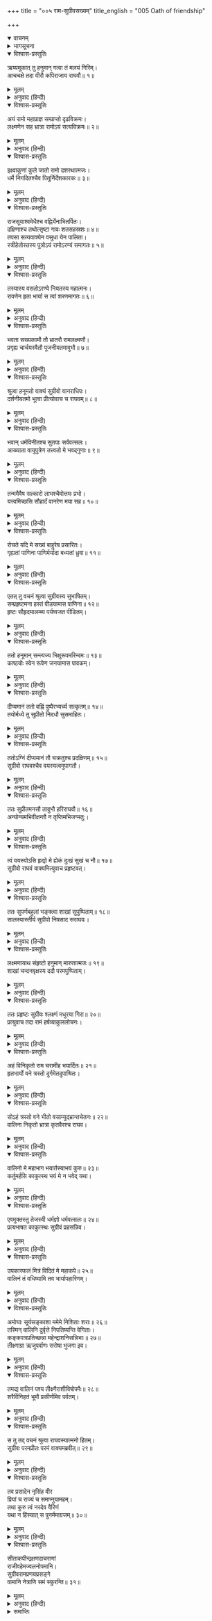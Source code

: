 +++
title = "००५ राम-सुग्रीवसख्यम्"
title_english = "005 Oath of friendship"

+++
<details open><summary>वाचनम्</summary>
<div caption="श्रीराम-हरिसीताराममूर्ति-घनपाठिभ्यां वचनम्" class="audioEmbed" src="https://archive.org/download/Ramayana-recitation-Sriram-harisItArAmamUrti-Ghanapaati-v2/Kanda_4/Kanda_4_KSK-005-Rama_Sugreeva_Sakhyam_0.mp3"></div>
</details>

<details><summary>भागसूचना</summary>

5. श्रीराम और सुग्रीवकी मैत्री तथा श्रीरामद्वारा वालिवधकी प्रतिज्ञा
</details>

<details open><summary>विश्वास-प्रस्तुतिः</summary>

ऋष्यमूकात् तु हनुमान् गत्वा तं मलयं गिरिम्।  
आचचक्षे तदा वीरौ कपिराजाय राघवौ॥ १॥
</details>

<details><summary>मूलम्</summary>

ऋष्यमूकात् तु हनुमान् गत्वा तं मलयं गिरिम्।  
आचचक्षे तदा वीरौ कपिराजाय राघवौ॥ १॥
</details>

<details><summary>अनुवाद (हिन्दी)</summary>

श्रीराम और लक्ष्मणको ऋष्यमूक पर्वतपर सुग्रीवके वास-स्थानमें बिठाकर हनुमान् जी वहाँसे मलयपर्वतपर गये (जो ऋष्यमूकका ही एक शिखर है) और वहाँ वानरराज सुग्रीवको उन दोनों रघुवंशी वीरोंका परिचय देते हुए इस प्रकार बोले—॥ १॥
</details>

<details open><summary>विश्वास-प्रस्तुतिः</summary>

अयं रामो महाप्राज्ञ सम्प्राप्तो दृढविक्रमः।  
लक्ष्मणेन सह भ्रात्रा रामोऽयं सत्यविक्रमः॥ २॥
</details>

<details><summary>मूलम्</summary>

अयं रामो महाप्राज्ञ सम्प्राप्तो दृढविक्रमः।  
लक्ष्मणेन सह भ्रात्रा रामोऽयं सत्यविक्रमः॥ २॥
</details>

<details><summary>अनुवाद (हिन्दी)</summary>

‘महाप्राज्ञ! जिनका पराक्रम अत्यन्त दृढ़ और अमोघ है, वे श्रीरामचन्द्रजी अपने भाई लक्ष्मणके साथ पधारे हैं॥ २॥
</details>

<details open><summary>विश्वास-प्रस्तुतिः</summary>

इक्ष्वाकूणां कुले जातो रामो दशरथात्मजः।  
धर्मे निगदितश्चैव पितुर्निर्देशकारकः॥ ३॥
</details>

<details><summary>मूलम्</summary>

इक्ष्वाकूणां कुले जातो रामो दशरथात्मजः।  
धर्मे निगदितश्चैव पितुर्निर्देशकारकः॥ ३॥
</details>

<details><summary>अनुवाद (हिन्दी)</summary>

‘इन श्रीरामका आविर्भाव इक्ष्वाकुकुलमें हुआ है। ये महाराज दशरथके पुत्र हैं और स्वधर्मपालनके लिये संसारमें विख्यात हैं। अपने पिताकी आज्ञाका पालन करनेके लिये इस वनमें इनका आगमन हुआ है॥ ३॥
</details>

<details open><summary>विश्वास-प्रस्तुतिः</summary>

राजसूयाश्वमेधैश्च वह्निर्येनाभितर्पितः।  
दक्षिणाश्च तथोत्सृष्टा गावः शतसहस्रशः॥ ४॥  
तपसा सत्यवाक्येन वसुधा येन पालिता।  
स्त्रीहेतोस्तस्य पुत्रोऽयं रामोऽरण्यं समागतः॥ ५॥
</details>

<details><summary>मूलम्</summary>

राजसूयाश्वमेधैश्च वह्निर्येनाभितर्पितः।  
दक्षिणाश्च तथोत्सृष्टा गावः शतसहस्रशः॥ ४॥  
तपसा सत्यवाक्येन वसुधा येन पालिता।  
स्त्रीहेतोस्तस्य पुत्रोऽयं रामोऽरण्यं समागतः॥ ५॥
</details>

<details><summary>अनुवाद (हिन्दी)</summary>

‘जिन्होंने राजसूय और अश्वमेध-यज्ञोंका अनुष्ठान करके अग्निदेवको तृप्त किया था, ब्राह्मणोंको बहुत-सी दक्षिणाएँ बाँटी थीं और लाखों गौएँ दानमें दी थीं। जिन्होंने सत्य-भाषणपूर्वक तपके द्वारा वसुधाका पालन किया था, उन्हीं महाराज दशरथके पुत्र ये श्रीराम पिताद्वारा अपनी पत्नी कैकेयीके लिये दिये हुए वरका पालन करनेके निमित्त इस वनमें आये हैं॥ ४-५॥
</details>

<details open><summary>विश्वास-प्रस्तुतिः</summary>

तस्यास्य वसतोऽरण्ये नियतस्य महात्मनः।  
रावणेन हृता भार्या स त्वां शरणमागतः॥ ६॥
</details>

<details><summary>मूलम्</summary>

तस्यास्य वसतोऽरण्ये नियतस्य महात्मनः।  
रावणेन हृता भार्या स त्वां शरणमागतः॥ ६॥
</details>

<details><summary>अनुवाद (हिन्दी)</summary>

‘महात्मा श्रीराम मुनियोंकी भाँति नियमका पालन करते हुए दण्डकारण्यमें निवास करते थे। एक दिन रावणने आकर सूने आश्रमसे इनकी पत्नी सीताका अपहरण कर लिया। उन्हींकी खोजमें आपसे सहायता लेनेके लिये ये आपकी शरणमें आये हैं॥ ६॥
</details>

<details open><summary>विश्वास-प्रस्तुतिः</summary>

भवता सख्यकामौ तौ भ्रातरौ रामलक्ष्मणौ।  
प्रगृह्य चार्चयस्वैतौ पूजनीयतमावुभौ॥ ७॥
</details>

<details><summary>मूलम्</summary>

भवता सख्यकामौ तौ भ्रातरौ रामलक्ष्मणौ।  
प्रगृह्य चार्चयस्वैतौ पूजनीयतमावुभौ॥ ७॥
</details>

<details><summary>अनुवाद (हिन्दी)</summary>

‘ये दोनों भाई श्रीराम और लक्ष्मण आपसे मित्रता करना चाहते हैं। आप चलकर इन्हें अपनावें और इनका यथोचित सत्कार करें; क्योंकि ये दोनों ही वीर हमलोगोंके लिये परम पूजनीय हैं’॥ ७॥
</details>

<details open><summary>विश्वास-प्रस्तुतिः</summary>

श्रुत्वा हनूमतो वाक्यं सुग्रीवो वानराधिपः।  
दर्शनीयतमो भूत्वा प्रीत्योवाच च राघवम्॥ ८॥
</details>

<details><summary>मूलम्</summary>

श्रुत्वा हनूमतो वाक्यं सुग्रीवो वानराधिपः।  
दर्शनीयतमो भूत्वा प्रीत्योवाच च राघवम्॥ ८॥
</details>

<details><summary>अनुवाद (हिन्दी)</summary>

हनुमान् जी का यह वचन सुनकर वानरराज सुग्रीव स्वेच्छासे अत्यन्त दर्शनीय रूप धारण करके श्रीरघुनाथजीके पास आये और बड़े प्रेमसे बोले—॥ ८॥
</details>

<details open><summary>विश्वास-प्रस्तुतिः</summary>

भवान् धर्मविनीतश्च सुतपाः सर्ववत्सलः।  
आख्याता वायुपुत्रेण तत्त्वतो मे भवद‍्गुणाः॥ ९॥
</details>

<details><summary>मूलम्</summary>

भवान् धर्मविनीतश्च सुतपाः सर्ववत्सलः।  
आख्याता वायुपुत्रेण तत्त्वतो मे भवद‍्गुणाः॥ ९॥
</details>

<details><summary>अनुवाद (हिन्दी)</summary>

‘प्रभो! आप धर्मके विषयमें भलीभाँति सुशिक्षित, परम तपस्वी और सबपर दया करनेवाले हैं। पवनकुमार हनुमान् जी ने मुझसे आपके यथार्थ गुणोंका वर्णन किया है॥
</details>

<details open><summary>विश्वास-प्रस्तुतिः</summary>

तन्ममैवैष सत्कारो लाभश्चैवोत्तमः प्रभो।  
यत्त्वमिच्छसि सौहार्दं वानरेण मया सह॥ १०॥
</details>

<details><summary>मूलम्</summary>

तन्ममैवैष सत्कारो लाभश्चैवोत्तमः प्रभो।  
यत्त्वमिच्छसि सौहार्दं वानरेण मया सह॥ १०॥
</details>

<details><summary>अनुवाद (हिन्दी)</summary>

‘भगवन्! मैं वानर हूँ और आप नर। मेरे साथ जो आप मैत्री करना चाहते हैं, इसमें मेरा ही सत्कार है और मुझे ही उत्तम लाभ प्राप्त हो रहा है॥ १०॥
</details>

<details open><summary>विश्वास-प्रस्तुतिः</summary>

रोचते यदि मे सख्यं बाहुरेष प्रसारितः।  
गृह्यतां पाणिना पाणिर्मर्यादा बध्यतां ध्रुवा॥ ११॥
</details>

<details><summary>मूलम्</summary>

रोचते यदि मे सख्यं बाहुरेष प्रसारितः।  
गृह्यतां पाणिना पाणिर्मर्यादा बध्यतां ध्रुवा॥ ११॥
</details>

<details><summary>अनुवाद (हिन्दी)</summary>

‘यदि मेरी मैत्री आपको पसंद हो तो मेरा यह हाथ फैला हुआ है। आप इसे अपने हाथमें ले लें और परस्पर मैत्रीका अटूट सम्बन्ध बना रहे—इसके लिये स्थिर मर्यादा बाँध दें’॥ ११॥
</details>

<details open><summary>विश्वास-प्रस्तुतिः</summary>

एतत् तु वचनं श्रुत्वा सुग्रीवस्य सुभाषितम्।  
सम्प्रहृष्टमना हस्तं पीडयामास पाणिना॥ १२॥  
हृष्टः सौहृदमालम्ब्य पर्यष्वजत पीडितम्।
</details>

<details><summary>मूलम्</summary>

एतत् तु वचनं श्रुत्वा सुग्रीवस्य सुभाषितम्।  
सम्प्रहृष्टमना हस्तं पीडयामास पाणिना॥ १२॥  
हृष्टः सौहृदमालम्ब्य पर्यष्वजत पीडितम्।
</details>

<details><summary>अनुवाद (हिन्दी)</summary>

सुग्रीवका यह सुन्दर वचन सुनकर भगवान् श्रीरामका चित्त प्रसन्न हो गया। उन्होंने अपने हाथसे उनका हाथ पकड़कर दबाया और सौहार्दका आश्रय ले बड़े हर्षके साथ शोकपीड़ित सुग्रीवको छातीसे लगा लिया॥ १२ १/२॥
</details>

<details open><summary>विश्वास-प्रस्तुतिः</summary>

ततो हनूमान् सन्त्यज्य भिक्षुरूपमरिन्दमः॥ १३॥  
काष्ठयोः स्वेन रूपेण जनयामास पावकम्।
</details>

<details><summary>मूलम्</summary>

ततो हनूमान् सन्त्यज्य भिक्षुरूपमरिन्दमः॥ १३॥  
काष्ठयोः स्वेन रूपेण जनयामास पावकम्।
</details>

<details><summary>अनुवाद (हिन्दी)</summary>

(सुग्रीवके पास जानेसे पूर्व हनुमान् जी ने पुनः भिक्षुरूप धारण कर लिया था।) श्रीराम सुग्रीवकी मैत्रीके समय शत्रुदमन हनुमान् जी ने भिक्षुरूपको त्यागकर अपना स्वाभाविक रूप धारण कर लिया और दो लकड़ियोंको रगड़कर आग पैदा की॥ १३ १/२॥
</details>

<details open><summary>विश्वास-प्रस्तुतिः</summary>

दीप्यमानं ततो वह्निं पुष्पैरभ्यर्च्य सत्कृतम्॥ १४॥  
तयोर्मध्ये तु सुप्रीतो निदधौ सुसमाहितः।
</details>

<details><summary>मूलम्</summary>

दीप्यमानं ततो वह्निं पुष्पैरभ्यर्च्य सत्कृतम्॥ १४॥  
तयोर्मध्ये तु सुप्रीतो निदधौ सुसमाहितः।
</details>

<details><summary>अनुवाद (हिन्दी)</summary>

तत्पश्चात् उस अग्निको प्रज्वलित करके उन्होंने फूलोंद्वारा अग्निदेवका सादर पूजन किया; फिर एकाग्रचित्त हो श्रीराम और सुग्रीवके बीचमें साक्षीके रूपमें उस अग्निको प्रसन्नतापूर्वक स्थापित कर दिया॥ १४ १/२॥
</details>

<details open><summary>विश्वास-प्रस्तुतिः</summary>

ततोऽग्निं दीप्यमानं तौ चक्रतुश्च प्रदक्षिणम्॥ १५॥  
सुग्रीवो राघवश्चैव वयस्यत्वमुपागतौ।
</details>

<details><summary>मूलम्</summary>

ततोऽग्निं दीप्यमानं तौ चक्रतुश्च प्रदक्षिणम्॥ १५॥  
सुग्रीवो राघवश्चैव वयस्यत्वमुपागतौ।
</details>

<details><summary>अनुवाद (हिन्दी)</summary>

इसके बाद सुग्रीव और श्रीरामचन्द्रजीने उस प्रज्वलित अग्निकी प्रदक्षिणा की और दोनों एक-दूसरेके मित्र बन गये॥ १५ १/२॥
</details>

<details open><summary>विश्वास-प्रस्तुतिः</summary>

ततः सुप्रीतमनसौ तावुभौ हरिराघवौ॥ १६॥  
अन्योन्यमभिवीक्षन्तौ न तृप्तिमभिजग्मतुः।
</details>

<details><summary>मूलम्</summary>

ततः सुप्रीतमनसौ तावुभौ हरिराघवौ॥ १६॥  
अन्योन्यमभिवीक्षन्तौ न तृप्तिमभिजग्मतुः।
</details>

<details><summary>अनुवाद (हिन्दी)</summary>

इससे उन वानरराज तथा श्रीरघुनाथजी दोनोंके हृदयमें बड़ी प्रसन्नता हुई। वे एक-दूसरेकी ओर देखते हुए तृप्त नहीं होते थे॥ १६ १/२॥
</details>

<details open><summary>विश्वास-प्रस्तुतिः</summary>

त्वं वयस्योऽसि हृद्यो मे ह्येकं दुःखं सुखं च नौ॥ १७॥  
सुग्रीवो राघवं वाक्यमित्युवाच प्रहृष्टवत्।
</details>

<details><summary>मूलम्</summary>

त्वं वयस्योऽसि हृद्यो मे ह्येकं दुःखं सुखं च नौ॥ १७॥  
सुग्रीवो राघवं वाक्यमित्युवाच प्रहृष्टवत्।
</details>

<details><summary>अनुवाद (हिन्दी)</summary>

उस समय सुग्रीवने श्रीरामचन्द्रजीसे प्रसन्नतापूर्वक कहा—‘आप मेरे प्रिय मित्र हैं। आजसे हम दोनोंका दुःख और सुख एक है’॥ १७ १/२॥
</details>

<details open><summary>विश्वास-प्रस्तुतिः</summary>

ततः सुपर्णबहुलां भङ्‍क्त्वा शाखां सुपुष्पिताम्॥ १८॥  
सालस्यास्तीर्य सुग्रीवो निषसाद सराघवः।
</details>

<details><summary>मूलम्</summary>

ततः सुपर्णबहुलां भङ्‍क्त्वा शाखां सुपुष्पिताम्॥ १८॥  
सालस्यास्तीर्य सुग्रीवो निषसाद सराघवः।
</details>

<details><summary>अनुवाद (हिन्दी)</summary>

यह कहकर सुग्रीवने अधिक पत्ते और फूलोंवाली शाल वृक्षकी एक शाखा तोड़ी और उसे बिछाकर वे श्रीरामचन्द्रजीके साथ उसपर बैठे॥ १८ १/२॥
</details>

<details open><summary>विश्वास-प्रस्तुतिः</summary>

लक्ष्मणायाथ संहृष्टो हनुमान् मारुतात्मजः॥ १९॥  
शाखां चन्दनवृक्षस्य ददौ परमपुष्पिताम्।
</details>

<details><summary>मूलम्</summary>

लक्ष्मणायाथ संहृष्टो हनुमान् मारुतात्मजः॥ १९॥  
शाखां चन्दनवृक्षस्य ददौ परमपुष्पिताम्।
</details>

<details><summary>अनुवाद (हिन्दी)</summary>

तदनन्तर पवनपुत्र हनुमान् ने अत्यन्त प्रसन्न हो चन्दन-वृक्षकी एक डाली, जिसमें बहुत-से फूल लगे हुए थे, तोड़कर लक्ष्मणको बैठनेके लिये दी॥ १९ १/२॥
</details>

<details open><summary>विश्वास-प्रस्तुतिः</summary>

ततः प्रहृष्टः सुग्रीवः श्लक्ष्णं मधुरया गिरा॥ २०॥  
प्रत्युवाच तदा रामं हर्षव्याकुललोचनः।
</details>

<details><summary>मूलम्</summary>

ततः प्रहृष्टः सुग्रीवः श्लक्ष्णं मधुरया गिरा॥ २०॥  
प्रत्युवाच तदा रामं हर्षव्याकुललोचनः।
</details>

<details><summary>अनुवाद (हिन्दी)</summary>

इसके बाद हर्षसे भरे हुए सुग्रीवने जिनके नेत्र हर्षसे खिल उठे थे, उस समय भगवान् श्रीरामसे स्निग्ध मधुर वाणीमें कहा—॥ २० १/२॥
</details>

<details open><summary>विश्वास-प्रस्तुतिः</summary>

अहं विनिकृतो राम चरामीह भयार्दितः॥ २१॥  
हृतभार्यो वने त्रस्तो दुर्गमेतदुपाश्रितः।
</details>

<details><summary>मूलम्</summary>

अहं विनिकृतो राम चरामीह भयार्दितः॥ २१॥  
हृतभार्यो वने त्रस्तो दुर्गमेतदुपाश्रितः।
</details>

<details><summary>अनुवाद (हिन्दी)</summary>

‘श्रीराम! मैं घरसे निकाल दिया गया हूँ और भयसे पीड़ित होकर यहाँ विचरता हूँ। मेरी पत्नी भी मुझसे छीन ली गयी। मैंने आतङ्कित होकर वनमें इस दुर्गम पर्वतका आश्रय लिया है॥ २१ १/२॥
</details>

<details open><summary>विश्वास-प्रस्तुतिः</summary>

सोऽहं त्रस्तो वने भीतो वसाम्युद्‍भ्रान्तचेतनः॥ २२॥  
वालिना निकृतो भ्रात्रा कृतवैरश्च राघव।
</details>

<details><summary>मूलम्</summary>

सोऽहं त्रस्तो वने भीतो वसाम्युद्‍भ्रान्तचेतनः॥ २२॥  
वालिना निकृतो भ्रात्रा कृतवैरश्च राघव।
</details>

<details><summary>अनुवाद (हिन्दी)</summary>

‘रघुनन्दन! मेरे बड़े भाई वालीने मुझे घरसे निकालकर मेरे साथ वैर बाँध लिया है। उसीके त्रास और भयसे उद्‍भ्रान्तचित्त होकर मैं इस वनमें निवास करता हूँ॥ २२॥
</details>

<details open><summary>विश्वास-प्रस्तुतिः</summary>

वालिनो मे महाभाग भयार्तस्याभयं कुरु॥ २३॥  
कर्तुमर्हसि काकुत्स्थ भयं मे न भवेद् यथा।
</details>

<details><summary>मूलम्</summary>

वालिनो मे महाभाग भयार्तस्याभयं कुरु॥ २३॥  
कर्तुमर्हसि काकुत्स्थ भयं मे न भवेद् यथा।
</details>

<details><summary>अनुवाद (हिन्दी)</summary>

‘महाभाग! वालीके भयसे पीड़ित हुए मुझ सेवकको आप अभय-दान दीजिये। काकुत्स्थ! आपको ऐसा करना चाहिये, जिससे मेरे लिये किसी प्रकारका भय न रह जाय’॥ २३ १/२॥
</details>

<details open><summary>विश्वास-प्रस्तुतिः</summary>

एवमुक्तस्तु तेजस्वी धर्मज्ञो धर्मवत्सलः॥ २४॥  
प्रत्यभाषत काकुत्स्थः सुग्रीवं प्रहसन्निव।
</details>

<details><summary>मूलम्</summary>

एवमुक्तस्तु तेजस्वी धर्मज्ञो धर्मवत्सलः॥ २४॥  
प्रत्यभाषत काकुत्स्थः सुग्रीवं प्रहसन्निव।
</details>

<details><summary>अनुवाद (हिन्दी)</summary>

सुग्रीवके ऐसा कहनेपर धर्मके ज्ञाता, धर्मवत्सल, ककुत्स्थकुलभूषण तेजस्वी श्रीरामने हँसते हुए-से वहाँ सुग्रीवको इस प्रकार उत्तर दिया—॥ २४॥
</details>

<details open><summary>विश्वास-प्रस्तुतिः</summary>

उपकारफलं मित्रं विदितं मे महाकपे॥ २५॥  
वालिनं तं वधिष्यामि तव भार्यापहारिणम्।
</details>

<details><summary>मूलम्</summary>

उपकारफलं मित्रं विदितं मे महाकपे॥ २५॥  
वालिनं तं वधिष्यामि तव भार्यापहारिणम्।
</details>

<details><summary>अनुवाद (हिन्दी)</summary>

‘महाकपे! मुझे मालूम है कि मित्र उपकाररूपी फल देनेवाला होता है। मैं तुम्हारी पत्नीका अपहरण करनेवाले वालीका वध कर दूँगा॥ २५ १/२॥
</details>

<details open><summary>विश्वास-प्रस्तुतिः</summary>

अमोघाः सूर्यसङ्काशा ममेमे निशिताः शराः॥ २६॥  
तस्मिन् वालिनि दुर्वृत्ते निपतिष्यन्ति वेगिताः।  
कङ्कपत्रप्रतिच्छन्ना महेन्द्राशनिसन्निभाः॥ २७॥  
तीक्ष्णाग्रा ऋजुपर्वाणः सरोषा भुजगा इव।
</details>

<details><summary>मूलम्</summary>

अमोघाः सूर्यसङ्काशा ममेमे निशिताः शराः॥ २६॥  
तस्मिन् वालिनि दुर्वृत्ते निपतिष्यन्ति वेगिताः।  
कङ्कपत्रप्रतिच्छन्ना महेन्द्राशनिसन्निभाः॥ २७॥  
तीक्ष्णाग्रा ऋजुपर्वाणः सरोषा भुजगा इव।
</details>

<details><summary>अनुवाद (हिन्दी)</summary>

‘मेरे तूणीरमें संगृहीत हुए ये सूर्यतुल्य तेजस्वी बाण अमोघ हैं—इनका वार खाली नहीं जाता। ये बड़े वेगशाली हैं। इनमें कंक पक्षीके परोंके पंख लगे हुए हैं, जिनसे ये आच्छादित हैं। इनके अग्रभाग बड़े तीखे हैं और गाँठे भी सीधी हैं। ये रोषमें भरे हुए सर्पोंके समान छूटते हैं और इन्द्रके वज्रकी भाँति भयंकर चोट करते हैं। उस दुराचारी वालीपर मेरे ये बाण अवश्य गिरेंगे॥ २६-२७ १/२॥
</details>

<details open><summary>विश्वास-प्रस्तुतिः</summary>

तमद्य वालिनं पश्य तीक्ष्णैराशीविषोपमैः॥ २८॥  
शरैर्विनिहतं भूमौ प्रकीर्णमिव पर्वतम्।
</details>

<details><summary>मूलम्</summary>

तमद्य वालिनं पश्य तीक्ष्णैराशीविषोपमैः॥ २८॥  
शरैर्विनिहतं भूमौ प्रकीर्णमिव पर्वतम्।
</details>

<details><summary>अनुवाद (हिन्दी)</summary>

‘आज देखना, मैं अपने विषधर सर्पोंके समान तीखे बाणोंसे मारकर वालीको पृथ्वीपर गिरा दूँगा। वह इन्द्रके वज्रसे टूट-फूटकर गिरे हुए पर्वतके समान दिखायी देगा’॥
</details>

<details open><summary>विश्वास-प्रस्तुतिः</summary>

स तु तद् वचनं श्रुत्वा राघवस्यात्मनो हितम्।  
सुग्रीवः परमप्रीतः परमं वाक्यमब्रवीत्॥ २९॥
</details>

<details><summary>मूलम्</summary>

स तु तद् वचनं श्रुत्वा राघवस्यात्मनो हितम्।  
सुग्रीवः परमप्रीतः परमं वाक्यमब्रवीत्॥ २९॥
</details>

<details><summary>अनुवाद (हिन्दी)</summary>

अपने लिये परम हितकर वह श्रीरघुनाथजीका वचन सुनकर सुग्रीवको बड़ी प्रसन्नता हुई। वे उत्तम वाणीमें बोले—॥ २९॥
</details>

<details open><summary>विश्वास-प्रस्तुतिः</summary>

तव प्रसादेन नृसिंह वीर  
प्रियां च राज्यं च समाप्नुयामहम्।  
तथा कुरु त्वं नरदेव वैरिणं  
यथा न हिंस्यात् स पुनर्ममाग्रजम्॥ ३०॥
</details>

<details><summary>मूलम्</summary>

तव प्रसादेन नृसिंह वीर  
प्रियां च राज्यं च समाप्नुयामहम्।  
तथा कुरु त्वं नरदेव वैरिणं  
यथा न हिंस्यात् स पुनर्ममाग्रजम्॥ ३०॥
</details>

<details><summary>अनुवाद (हिन्दी)</summary>

‘वीर! पुरुषसिंह! मैं आपकी कृपासे अपनी प्यारी पत्नी तथा राज्यको प्राप्त कर सकूँ, ऐसा यत्न कीजिये। नरदेव! मेरा बड़ा भाई वैरी हो गया है। आप उसकी ऐसी अवस्था कर दें जिससे वह फिर मुझे मार न सके’॥ ३०॥
</details>

<details open><summary>विश्वास-प्रस्तुतिः</summary>

सीताकपीन्द्रक्षणदाचराणां  
राजीवहेमज्वलनोपमानि।  
सुग्रीवरामप्रणयप्रसङ्गे  
वामानि नेत्राणि समं स्फुरन्ति॥ ३१॥
</details>

<details><summary>मूलम्</summary>

सीताकपीन्द्रक्षणदाचराणां  
राजीवहेमज्वलनोपमानि।  
सुग्रीवरामप्रणयप्रसङ्गे  
वामानि नेत्राणि समं स्फुरन्ति॥ ३१॥
</details>

<details><summary>अनुवाद (हिन्दी)</summary>

सुग्रीव और श्रीरामकी इस प्रेमपूर्ण मैत्रीके प्रसङ्गमें सीताके प्रफुल्ल कमल-जैसे, कपिराज वालीके सुवर्ण-जैसे तथा निशाचरोंके प्रज्वलित अग्नि-जैसे बायें नेत्र एक साथ ही फड़कने लगे॥ ३१॥
</details>

<details><summary>समाप्तिः</summary>

इत्यार्षे श्रीमद्रामायणे वाल्मीकीये आदिकाव्ये किष्किन्धाकाण्डे पञ्चमः सर्गः॥ ५॥  
इस प्रकार श्रीवाल्मीकिनिर्मित आर्षरामायण आदिकाव्यके किष्किन्धाकाण्डमें पाँचवाँ सर्ग पूरा हुआ॥ ५॥
</details>

